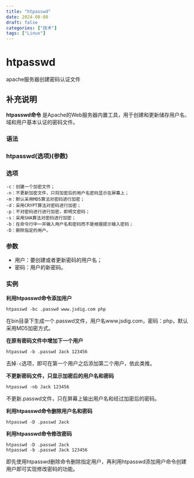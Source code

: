 ```yaml
---
title: "htpasswd"
date: 2024-08-08
draft: false
categories: ["技术"]
tags: ["Linux"]
---
```

htpasswd
===

apache服务器创建密码认证文件

## 补充说明

**htpasswd命令** 是Apache的Web服务器内置工具，用于创建和更新储存用户名、域和用户基本认证的密码文件。

###  语法

###  htpasswd(选项)(参数)

###  选项

```shell
-c：创建一个加密文件；
-n：不更新加密文件，只将加密后的用户名密码显示在屏幕上；
-m：默认采用MD5算法对密码进行加密；
-d：采用CRYPT算法对密码进行加密；
-p：不对密码进行进行加密，即明文密码；
-s：采用SHA算法对密码进行加密；
-b：在命令行中一并输入用户名和密码而不是根据提示输入密码；
-D：删除指定的用户。
```

###  参数

*   用户：要创建或者更新密码的用户名；
*   密码：用户的新密码。

###  实例

 **利用htpasswd命令添加用户** 

```shell
htpasswd -bc .passwd www.jsdig.com php
```

在bin目录下生成一个.passwd文件，用户名www.jsdig.com，密码：php，默认采用MD5加密方式。

 **在原有密码文件中增加下一个用户** 

```shell
htpasswd -b .passwd Jack 123456
```

去掉`-c`选项，即可在第一个用户之后添加第二个用户，依此类推。

 **不更新密码文件，只显示加密后的用户名和密码** 

```shell
htpasswd -nb Jack 123456
```

不更新.passwd文件，只在屏幕上输出用户名和经过加密后的密码。

 **利用htpasswd命令删除用户名和密码** 

```shell
htpasswd -D .passwd Jack
```

 **利用htpasswd命令修改密码** 

```shell
htpasswd -D .passwd Jack
htpasswd -b .passwd Jack 123456
```

即先使用htpasswd删除命令删除指定用户，再利用htpasswd添加用户命令创建用户即可实现修改密码的功能。



